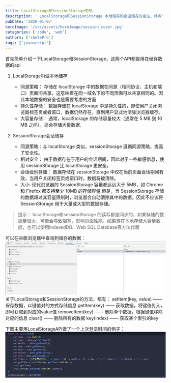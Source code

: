 ```yaml
---
title: LocalStorage和SessionStorage使用。
description: ' LocalStorage和SessionStorage 本地储存和会话储存的用法、特点'
pubDate: '2020-01-07'
heroImage: '/src/assets/heroImage/session_cover.jpg'
categories: ['code', 'web']
authors: ['shetePro']
tags: ['javascript']
---
```

首先简单介绍一下LocalStorage和SessionStorage，这两个API都是用在储存数据的api
1. LocalStorage叫做本地储存
      - 同源策略：  存储在 localStorage 中的数据在同源（相同协议、主机和端口）页面间共享。这意味着在同一域名下的不同页面可以共享相同的。因此本地数据的安全也是需要考虑的方面
      - 持久性存储： 数据存储在 localStorage 中是持久性的，即使用户关闭浏览器标签页或者窗口，数据仍然存在，直到用户显式地清除浏览器缓存。
      - 大容量存储： 通常，localStorage 的存储容量较大（通常在 5 MB 到 10 MB 之间），适合存储大量数据.

2. SessionStorage会话储存
    - 同源策略：与 localStorage 类似，sessionStorage 遵循同源策略，提高了安全性。
    - 相对安全： 由于数据存在于用户的会话期间，因此对于一些敏感信息，使用 sessionStorage 比 localStorage 更安全。
    - 会话级别存储： 数据存储在 sessionStorage 中仅在当前页面会话期间有效，当用户关闭标签页或窗口时，数据将被清除。
    - 大小: 现代浏览器的 SessionStorage 容量都远远大于 5MB，如 Chrome 和 Firefox 都支持至少 10MB 的存储容量,但是，当 SessionStorage 存储的数据超过其容量限制时，浏览器会自动清除其中的数据，因此不应该将 SessionStorage 用于大量或大型的数据存储。

> 提示： localStorage和sessionStorage 的读写都是同步的，如果存储的数据量很大，可能会导致阻塞，影响页面性能。如果想在本地存储大容量数据，也可以使用IndexedDB、Web SQL Database等方法代替

可以在谷歌浏览器中查询到储存的数据：
![Loading failed](./storage/01.png)
关于LocalStorage和SessionStorage的方法，都有：
setItem(key, value) —— 保存数据，以键值对的方式存储信息
getItem(key) —— 获取数据，将键值传入，即可获取到对应的value值
removeItem(key) —— 删除单个数据，根据键值移除对应的信息
clear() —— 删除所有的数据
key(index) —— 获取某个索引的key

下图主要用LocalStorageAPI做了一个上次登录时间的例子：
![Loading failed](./storage/02.png)
